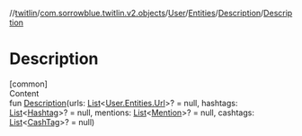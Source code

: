 //[twitlin](../../../../index.md)/[com.sorrowblue.twitlin.v2.objects](../../../index.md)/[User](../../index.md)/[Entities](../index.md)/[Description](index.md)/[Description](-description.md)



# Description  
[common]  
Content  
fun [Description](-description.md)(urls: [List](https://kotlinlang.org/api/latest/jvm/stdlib/kotlin.collections/-list/index.html)<[User.Entities.Url](../-url/index.md)>? = null, hashtags: [List](https://kotlinlang.org/api/latest/jvm/stdlib/kotlin.collections/-list/index.html)<[Hashtag](../../../-hashtag/index.md)>? = null, mentions: [List](https://kotlinlang.org/api/latest/jvm/stdlib/kotlin.collections/-list/index.html)<[Mention](../../../-mention/index.md)>? = null, cashtags: [List](https://kotlinlang.org/api/latest/jvm/stdlib/kotlin.collections/-list/index.html)<[CashTag](../../../-cash-tag/index.md)>? = null)  




